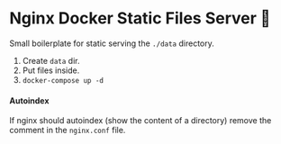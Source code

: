 # Nginx Docker Static Files Server 🐳

Small boilerplate for static serving the `./data` directory.

1. Create `data` dir.
2. Put files inside.
3. `docker-compose up -d`

#### Autoindex

If nginx should autoindex (show the content of a directory) remove the comment in the `nginx.conf` file.
